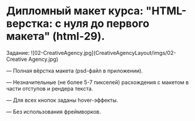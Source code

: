 # Дипломный макет курса: "HTML-верстка: с нуля до первого макета" (html-29).
Задание:
![02-CreativeAgency.jpg](CreativeAgencyLayout/imgs/02-Creative Agency.jpg)

— Полная вёрстка макета (psd-файл в приложении). 
 
— Незначительные (не более 5-7 пикселей) расхождения с макетом в части отступов и рендера текста.

— Для всех кнопок заданы hover-эффекты.

— Без использования фреймворков.
